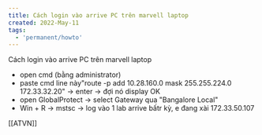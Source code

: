 ```yaml
---
title: Cách login vào arrive PC trên marvell laptop
created: 2022-May-11
tags:
  - 'permanent/howto'
---
```


Cách login vào arrive PC trên marvell laptop
+ open cmd (bằng administrator)
+ paste cmd line này"route -p add 10.28.160.0 mask 255.255.224.0 172.33.32.20" -> enter -> đợi nó display OK
+ open GlobalProtect -> select Gateway qua "Bangalore Local"
+ Win + R -> mstsc -> log vào 1 lab arrive bấtr kỳ, e đang xài 172.33.50.107

[[ATVN]]